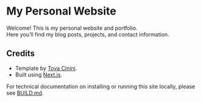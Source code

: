 # My Personal Website

Welcome! This is my personal website and portfolio.  
Here you’ll find my blog posts, projects, and contact information.

## Credits

- Template by [Tova Cinini](https://github.com/tovacinni).
- Built using [Next.js](https://nextjs.org/).

For technical documentation on installing or running this site locally, please see [BUILD.md](BUILD.md).
